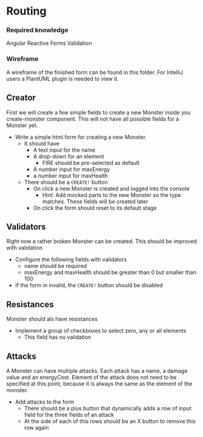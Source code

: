 # Routing

### Required knowledge

Angular Reactive Forms
Validation

### Wireframe

A wireframe of the finished form can be found in this folder.
For IntelliJ users a PlantUML plugin is needed to view it.

## Creator

First we will create a few simple fields to create a new Monster inside you create-monster component.
This will not have all possible fields for a Monster yet.

- Write a simple html form for creating a new Monster.
  - It should have
    - A text input for the name
    - A drop-down for an element
      - FIRE should be pre-selected as default
    - A number input for maxEnergy
    - a number input for maxHealth
  - There should be a `CREATE!` button
    - On click a new Monster is created and logged into the console
      - Hint: Add mocked parts to the new Monster so the type matches. These fields will be created later
    - On click the form should reset to its default stage

## Validators

Right now a rather broken Monster can be created. This should be improved with validation

- Configure the following fields with validators
  - name should be required
  - maxEnergy and maxHealth should be greater than 0 but smaller than 100
- If the form in invalid, the `CREATE!` button should be disabled

## Resistances

Monster should als have resistances

- Implement a group of checkboxes to select zero, any or all elements
  - This field has no validation

## Attacks

A Monster can have multiple attacks. Each attack has a name, a damage value and an energyCost.
Element of the attack does not need to be specified at this point, because it is always the same as the element of the monster.

- Add attacks to the form
  - There should be a plus button that dynamically adds a row of input field for the three fields of an attack
  - At the side of each of this rows should be an X button to remove this row again

